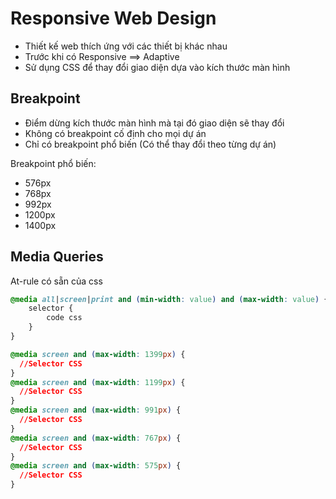 # Responsive Web Design

- Thiết kế web thích ứng với các thiết bị khác nhau
- Trước khi có Responsive ==> Adaptive
- Sử dụng CSS để thay đổi giao diện dựa vào kích thước màn hình

## Breakpoint

- Điểm dừng kích thước màn hình mà tại đó giao diện sẽ thay đổi
- Không có breakpoint cố định cho mọi dự án
- Chỉ có breakpoint phổ biến (Có thể thay đổi theo từng dự án)

Breakpoint phổ biến:

- 576px
- 768px
- 992px
- 1200px
- 1400px

## Media Queries

At-rule có sẵn của css

```css
@media all|screen|print and (min-width: value) and (max-width: value) {
    selector {
        code css
    }
}
```

```css
@media screen and (max-width: 1399px) {
  //Selector CSS
}
@media screen and (max-width: 1199px) {
  //Selector CSS
}
@media screen and (max-width: 991px) {
  //Selector CSS
}
@media screen and (max-width: 767px) {
  //Selector CSS
}
@media screen and (max-width: 575px) {
  //Selector CSS
}
```
